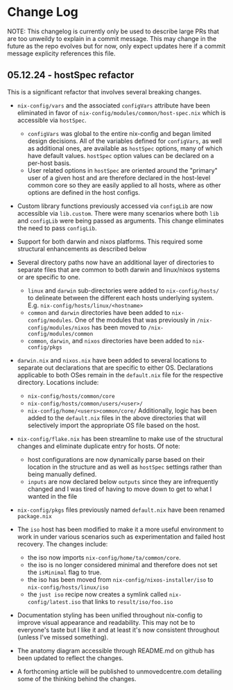 # Change Log
NOTE: This changelog is currently only be used to describe large PRs that are too unweildy to explain in a commit message. This may change in the future as the repo evolves but for now, only expect updates here if a commit message explicity references this file.

## 05.12.24 - hostSpec refactor

This is a significant refactor that involves several breaking changes.

- `nix-config/vars` and the associated `configVars` attribute have been eliminated in favor of `nix-config/modules/common/host-spec.nix` which is accessible via `hostSpec`.

	- `configVars` was global to the entire nix-config and began limited design decisions. All of the variables defined for `configVars`, as well as additional ones, are available as `hostSpec` options, many of which have default values. `hostSpec` option values can be declared on a per-host basis.
	- User related options in `hostSpec` are oriented around the "primary" user of a given host and are therefore declared in the host-level common core so they are easily applied to all hosts, where as other options are defined in the host configs.

- Custom library functions previously accessed via `configLib` are now accessible via `lib.custom`. There were many scenarios where both `lib` and `configLib` were being passed as arguments. This change eliminates the need to pass `configLib`.
- Support for both darwin and nixos platforms. This required some structural enhancements as described below
- Several directory paths now have an additional layer of directories to separate files that are common to both darwin and linux/nixos systems or are specific to one.

	- `linux` and `darwin` sub-directories were added to `nix-config/hosts/` to delineate between the different each hosts underlying system. E.g. `nix-config/hosts/linux/<hostname>`
	- `common` and `darwin` directories have been added to `nix-config/modules`. One of the modules that was previously in `/nix-config/modules/nixos` has been moved to `/nix-config/modules/common`
	- `common`, `darwin`, and `nixos` directories have been added to `nix-config/pkgs`

- `darwin.nix` and `nixos.nix` have been added to several locations to separate out declarations that are specific to either OS. Declarations applicable to both OSes remain in the `default.nix` file for the respective directory. Locations include:

	- `nix-config/hosts/common/core`
	- `nix-config/hosts/common/users/<user>/`
	- `nix-config/home/<users>common/core/`
	Additionally, logic has been added to the `default.nix` files in the above directories that will selectively import the appropriate OS file based on the host.

- `nix-config/flake.nix` has been streamline to make use of the structural changes and eliminate duplicate entry for hosts. Of note:

	- host configurations are now dynamically parse based on their location in the structure and as well as `hostSpec` settings rather than being manually defined.
	- `inputs` are now declared below `outputs` since they are infrequently changed and I was tired of having to move down to get to what I wanted in the file

- `nix-config/pkgs` files previously named `default.nix` have been renamed `package.nix`
- The `iso` host has been modified to make it a more useful environment to work in under various scenarios such as experimentation and failed host recovery. The changes include:

	- the iso now imports `nix-config/home/ta/common/core`.
	- the iso is no longer considered minimal and therefore does not set the `isMinimal` flag to true.
	- the iso has been moved from `nix-config/nixos-installer/iso` to `nix-config/hosts/linux/iso`
	- the `just iso` recipe now creates a symlink called `nix-config/latest.iso` that links to `result/iso/foo.iso`

- Documentation styling has been unified throughout nix-config to improve visual appearance and readability. This may not be to everyone's taste but I like it and at least it's now consistent throughout (unless I've missed something).
- The anatomy diagram accessible through README.md on github has been updated to reflect the changes.
- A forthcoming article will be published to unmovedcentre.com detailing some of the thinking behind the changes.
